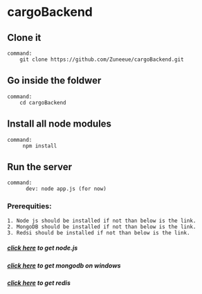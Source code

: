 # cargoBackend



## Clone it
    command: 
        git clone https://github.com/Zuneeue/cargoBackend.git


## Go inside the foldwer
    command: 
        cd cargoBackend


## Install all node modules
    command: 
         npm install

## Run the server
    command:
          dev: node app.js (for now) 


### Prerequities:
    1. Node js should be installed if not than below is the link.
    2. MongoDB should be installed if not than below is the link.
    3. Redsi should be installed if not than below is the link.


##### [click here](https://nodejs.org/en/download/) to get node.js
##### [click here](https://docs.mongodb.com/manual/tutorial/install-mongodb-on-windows/) to get mongodb on windows
##### [click here](https://redislabs.com/blog/redis-on-windows-10/) to get redis